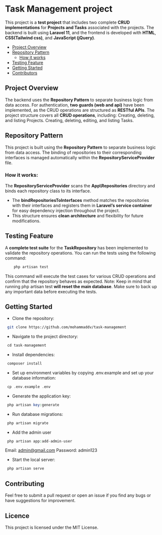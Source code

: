 # Task Management project

This project is a **test project** that includes two complete **CRUD implementations** for **Projects and Tasks** associated with the projects. The backend is built using **Laravel 11**, and the frontend is developed with **HTML**, **CSS(Tailwind css)**, and **JavaScript (jQuery)**.

- [Project Overview](#project-overview)
- [Repository Pattern](#repository-pattern)
    - [How it works](#how-it-works)
- [Testing Feature](#testing-feature)
- [Getting Started](#getting-started)
- [Contributors](#contributors)

## Project Overview

The backend uses the **Repository Pattern** to separate business logic from data access.
For authentication, **two guards (web and api)** have been implemented, as the CRUD operations are structured as **RESTful APIs**.
The project structure covers all **CRUD operations**, including:
Creating, deleting, and listing Projects.
Creating, deleting, editing, and listing Tasks.

## Repository Pattern

This project is built using the **Repository Pattern** to separate business logic from data access. The binding of repositories to their corresponding interfaces is managed automatically within the **RepositoryServiceProvider** file.

### How it works:
The **RepositoryServiceProvider** scans the **App\Repositories** directory and binds each repository class to its interface.
- The **bindRepositoriesToInterfaces** method matches the repositories with their interfaces and registers them in **Laravel’s service container** for easy dependency injection throughout the project.
- This structure ensures **clean architecture** and flexibility for future modifications.

## Testing Feature

A **complete test suite** for the **TaskRepository** has been implemented to validate the repository operations. You can run the tests using the following command:

```php
    php artisan test
```

This command will execute the test cases for various CRUD operations and confirm that the repository behaves as expected.
Note: Keep in mind that running php artisan test **will reset the main database**. Make sure to back up any important data before executing the tests.

## Getting Started

- Clone the repository:
```bash
 git clone https://github.com/mohammaddv/task-management
```

- Navigate to the project directory:
```php
 cd task-management
```

- Install dependencies:
```php
 composer install
```

- Set up environment variables by copying .env.example and set up your database information:
```php
 cp .env.example .env
```

- Generate the application key:
```php
 php artisan key:generate
```

- Run database migrations:
```php
 php artisan migrate
```

- Add the admin user
```php
 php artisan app:add-admin-user
```
Email: admin@gmail.com
Password: admin123

- Start the local server:
```php
 php artisan serve
```



## Contributing
Feel free to submit a pull request or open an issue if you find any bugs or have suggestions for improvement.

## Licence

This project is licensed under the MIT License.
